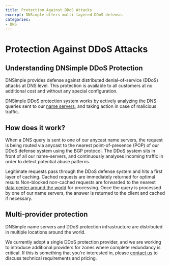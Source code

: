 ```yaml
---
title: Protection Against DDoS Attacks
excerpt: DNSimple offers multi-layered DDoS defense.
categories:
- DNS
---
```


# Protection Against DDoS Attacks

## Understanding DNSimple DDoS Protection

DNSimple provides defense against distributed denial-of-service (DDoS) attacks at DNS level. This protection is available to all customers at no additional cost and without any special configuration.

DNSimple DDoS protection system works by actively analyzing the DNS queries sent to our [name servers](/articles/dnsimple-nameservers/), and taking action in case of malicious traffic.

## How does it work?

When a DNS query is sent to one of our anycast name servers, the request is being routed via anycast to the nearest point-of-presence (POP) of our DDoS defense system using the BGP protocol. The DDoS system sits in front of all our name-servers, and continuously analyses incoming traffic in order to detect potential abuse patterns.

Legitimate requests pass through the DDoS defense system and hits a first layer of caching. Cached requests are immediately returned for optimal results Non-blocked non-cached requests are forwarded to the nearest [data center around the world](/articles/anycast/) for processing. Once the query is processed by one of our name servers, the answer is returned to the client and cached if necessary.


## Multi-provider protection

DNSimple name servers and DDoS protection infrastructure are distributed in multiple locations around the world.

We currently adopt a single DDoS protection provider, and we are working to introduce additional providers for zones where complete redundancy is critical. If this is something that you're interested in, please [contact us](https://dnsimple.com/contact) to discuss technical requirements and pricing.
